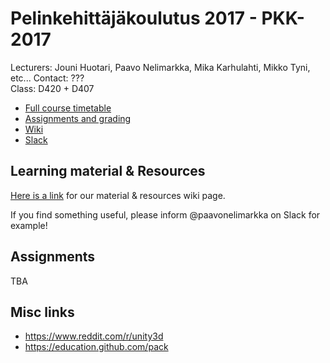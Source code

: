 # Pelinkehittäjäkoulutus 2017 - PKK-2017

Lecturers: Jouni Huotari, Paavo Nelimarkka, Mika Karhulahti, Mikko Tyni, etc...
Contact: ???  
Class: D420 + D407

- [Full course timetable](http://homes.jamk.fi/~luoha/opetus/PKK_2017/)
- [Assignments and grading]()
- [Wiki](https://github.com/JAMK-IT/PKK-2017/wiki)
- [Slack](https://pkk-2017.slack.com)

## Learning material & Resources

[Here is a link](https://github.com/JAMK-IT/TTOW0211-221-game-development/wiki/material) for our material & resources wiki page. 

If you find something useful, please inform @paavonelimarkka on Slack for example!

## Assignments

TBA

## Misc links

- https://www.reddit.com/r/unity3d
- https://education.github.com/pack


